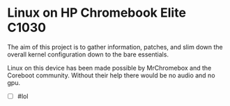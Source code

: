 # Linux on HP Chromebook Elite C1030
The aim of this project is to gather information, patches, and slim down the overall kernel configuration down to the bare essentials.

Linux on this device has been made possible by MrChromebox and the Coreboot community. Without their help there would be no audio and no gpu.

- [ ] #lol
